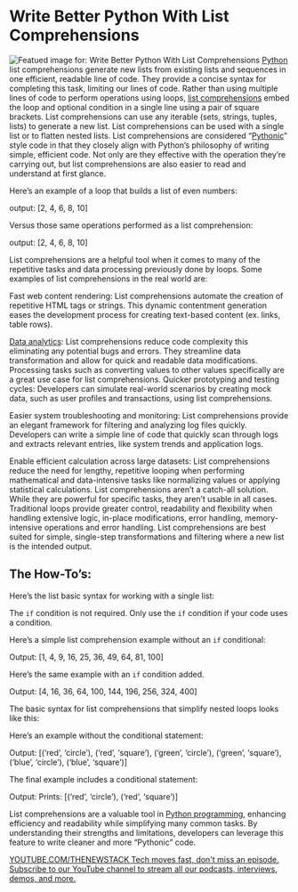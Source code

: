 # Write Better Python With List Comprehensions
![Featued image for: Write Better Python With List Comprehensions](https://cdn.thenewstack.io/media/2024/11/57ed8192-getty-images-xxmmogao9og-unsplash-1-1024x682.jpg)
[Python](https://thenewstack.io/python/) list comprehensions generate new lists from existing lists and sequences in one efficient, readable line of code. They provide a concise syntax for completing this task, limiting our lines of code. Rather than using multiple lines of code to perform operations using loops, [list comprehensions](https://www.w3schools.com/python/python_lists_comprehension.asp) embed the loop and optional condition in a single line using a pair of square brackets. List comprehensions can use any iterable (sets, strings, tuples, lists) to generate a new list. List comprehensions can be used with a single list or to flatten nested lists.
List comprehensions are considered “[Pythonic](https://thenewstack.io/mit-created-compiler-speeds-up-python-code/)” style code in that they closely align with Python’s philosophy of writing simple, efficient code. Not only are they effective with the operation they’re carrying out, but list comprehensions are also easier to read and understand at first glance.

Here’s an example of a loop that builds a list of even numbers:

output: [2, 4, 6, 8, 10]

Versus those same operations performed as a list comprehension:

output: [2, 4, 6, 8, 10]

List comprehensions are a helpful tool when it comes to many of the repetitive tasks and data processing previously done by loops. Some examples of list comprehensions in the real world are:

Fast web content rendering: List comprehensions automate the creation of repetitive HTML tags or strings. This dynamic contentment generation eases the development process for creating text-based content (ex. links, table rows).

[Data analytics](https://thenewstack.io/whats-pipeline-free-real-time-data-analytics/): List comprehensions reduce code complexity this eliminating any potential bugs and errors. They streamline data transformation and allow for quick and readable data modifications. Processing tasks such as converting values to other values specifically are a great use case for list comprehensions.
Quicker prototyping and testing cycles: Developers can simulate real-world scenarios by creating mock data, such as user profiles and transactions, using list comprehensions.

Easier system troubleshooting and monitoring: List comprehensions provide an elegant framework for filtering and analyzing log files quickly. Developers can write a simple line of code that quickly scan through logs and extracts relevant entries, like system trends and application logs.

Enable efficient calculation across large datasets: List comprehensions reduce the need for lengthy, repetitive looping when performing mathematical and data-intensive tasks like normalizing values or applying statistical calculations. List comprehensions aren’t a catch-all solution. While they are powerful for specific tasks, they aren’t usable in all cases. Traditional loops provide greater control, readability and flexibility when handling extensive logic, in-place modifications, error handling, memory-intensive operations and error handling. List comprehensions are best suited for simple, single-step transformations and filtering where a new list is the intended output.

## The How-To’s:
Here’s the list basic syntax for working with a single list:

The `if`
condition is not required. Only use the `if`
condition if your code uses a condition.

Here’s a simple list comprehension example without an `if`
conditional:

Output: [1, 4, 9, 16, 25, 36, 49, 64, 81, 100]

Here’s the same example with an `if`
condition added.

Output: [4, 16, 36, 64, 100, 144, 196, 256, 324, 400]

The basic syntax for list comprehensions that simplify nested loops looks like this:

Here’s an example without the conditional statement:

Output: [(‘red’, ‘circle’), (‘red’, ‘square’), (‘green’, ‘circle’), (‘green’, ‘square’), (‘blue’, ‘circle’), (‘blue’, ‘square’)]

The final example includes a conditional statement:

Output: Prints: [(‘red’, ‘circle’), (‘red’, ‘square’)]

List comprehensions are a valuable tool in [Python programming](https://thenewstack.io/what-is-python/), enhancing efficiency and readability while simplifying many common tasks. By understanding their strengths and limitations, developers can leverage this feature to write cleaner and more “Pythonic” code.

[
YOUTUBE.COM/THENEWSTACK
Tech moves fast, don't miss an episode. Subscribe to our YouTube
channel to stream all our podcasts, interviews, demos, and more.
](https://youtube.com/thenewstack?sub_confirmation=1)